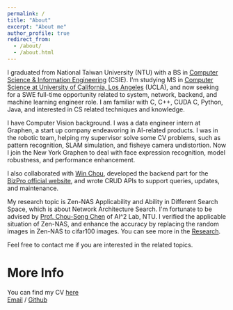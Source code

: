 ```yaml
---
permalink: /
title: "About"
excerpt: "About me"
author_profile: true
redirect_from: 
  - /about/
  - /about.html
---
```


I graduated from National Taiwan University (NTU) with a BS in [Computer Science & Information Engineering](https://www.csie.ntu.edu.tw/) (CSIE). I'm studying MS in [Computer Science at University of California, Los Angeles](https://www.cs.ucla.edu/) (UCLA), and now seeking for a SWE full-time opportunity related to system, network, backend, and machine learning engineer role. I am familiar with C, C++, CUDA C, Python, Java, and interested in CS related techniques and knowledge.

I have Computer Vision background. I was a data engineer intern at Graphen, a start up company endeavoring in AI-related products. I was in the robotic team, helping my supervisor solve some CV problems, such as pattern recognition, SLAM simulation, and fisheye camera undistortion. Now I join the New York Graphen to deal with face expression recognition, model robustness, and performance enhancement.

I also collaborated with [Win Chou](https://www.winchiuwc.com/), developed the backend part for the [BizPro official website](https://bizpro-taipei.com/), and wrote CRUD APIs to support queries, updates, and maintenance. 

My research topic is Zen-NAS Applicability and Ability in Different Search Space, which is about Network Architecture Search. I'm fortunate to be advised by [Prof. Chou-Song Chen](https://imp.iis.sinica.edu.tw/) of AI^2 Lab, NTU. I verified the applicable situation of Zen-NAS, and enhance the accuracy by replacing the random images in Zen-NAS to cifar100 images. You can see more in the [Research](yichunlo.github.io/research/).

Feel free to contact me if you are interested in the related topics.

More Info
======
You can find my CV [here](../files/resume_swe_06_19_2024) <br>
[Email](yichunlo0919@ucla.edu) / [Github](https://github.com/yichunlo)

